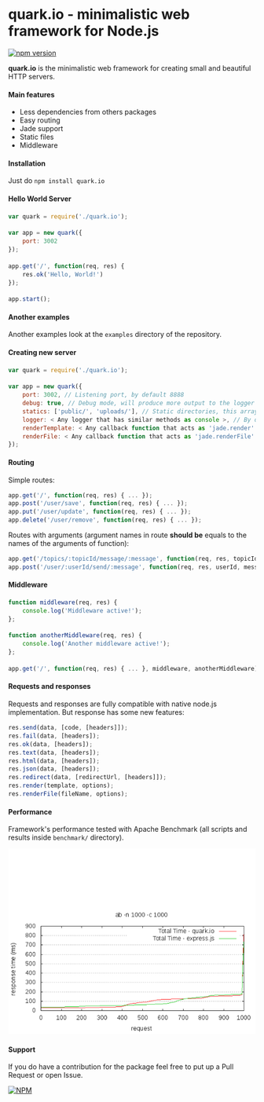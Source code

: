 quark.io - minimalistic web framework for Node.js
======
[![npm version](https://badge.fury.io/js/quark.io.svg)](http://badge.fury.io/js/quark.io)

**quark.io** is the minimalistic web framework for creating small and beautiful HTTP servers.

#### Main features
* Less dependencies from others packages
* Easy routing
* Jade support
* Static files
* Middleware

#### Installation
Just do `npm install quark.io`

#### Hello World Server

```js
var quark = require('./quark.io');

var app = new quark({
    port: 3002
});

app.get('/', function(req, res) {
    res.ok('Hello, World!')
});

app.start();
```

#### Another examples
Another examples look at the `examples` directory of the repository.

#### Creating new server

```js
var quark = require('./quark.io');

var app = new quark({
    port: 3002, // Listening port, by default 8888
    debug: true, // Debug mode, will produce more output to the logger
    statics: ['public/', 'uploads/'], // Static directories, this array by default empty.
    logger: < Any logger that has similar methods as console >, // By default output goes to the console
    renderTemplate: < Any callback function that acts as 'jade.render' >, // By default used 'jade.render'
    renderFile: < Any callback function that acts as 'jade.renderFile' >, // By default used 'jade.renderFile'
});
```

#### Routing

Simple routes:

```js
app.get('/', function(req, res) { ... });
app.post('/user/save', function(req, res) { ... });
app.put('/user/update', function(req, res) { ... });
app.delete('/user/remove', function(req, res) { ... });
```

Routes with arguments (argument names in route **should be** equals to the names of the arguments of function):

```js
app.get('/topics/:topicId/message/:message', function(req, res, topicId, message) { ... });
app.post('/user/:userId/send/:message', function(req, res, userId, message) { ... });
```

#### Middleware

```js
function middleware(req, res) {
    console.log('Middleware active!');
};

function anotherMiddleware(req, res) {
    console.log('Another middleware active!');
};

app.get('/', function(req, res) { ... }, middleware, anotherMiddleware);
```

#### Requests and responses
Requests and responses are fully compatible with native node.js implementation. But response has some new features:

```js
res.send(data, [code, [headers]]);
res.fail(data, [headers]);
res.ok(data, [headers]);
res.text(data, [headers]);
res.html(data, [headers]);
res.json(data, [headers]);
res.redirect(data, [redirectUrl, [headers]]);
res.render(template, options);
res.renderFile(fileName, options);
```

#### Performance
Framework's performance tested with Apache Benchmark (all scripts and results inside `benchmark/` directory).

![Results](benchmark/benchmark.png)

#### Support
If you do have a contribution for the package feel free to put up a Pull Request or open Issue.


[![NPM](https://nodei.co/npm/quark.io.png)](https://nodei.co/npm/quark.io/)
